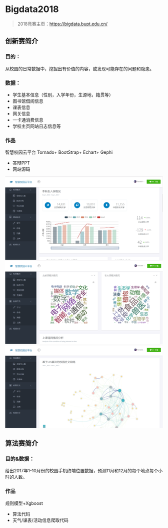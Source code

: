 # Bigdata2018

> 2018竞赛主页：https://bigdata.bupt.edu.cn/

## 创新赛简介

### 目的：
从校园的日常数据中，挖掘出有价值的内容，或发现可能存在的问题和隐患。

### 数据：
* 学生基本信息（性别，入学年份，生源地，籍贯等）
* 图书馆借阅信息
* 课表信息
* 网关信息
* 一卡通消费信息
* 学校主页网站日志信息等

### 作品
智慧校园云平台
Tornado+ BootStrap+ Echart+ Gephi
* 答辩PPT
* 网站源码

![智慧校园云平台](https://github.com/FengYue95/Bigdata2018/blob/master/img/1.PNG)
![智慧校园云平台](https://github.com/FengYue95/Bigdata2018/blob/master/img/2.PNG)
![智慧校园云平台](https://github.com/FengYue95/Bigdata2018/blob/master/img/3.PNG)

## 算法赛简介

### 目的&数据：
给出2017年1-10月份的校园手机终端位置数据，预测11月和12月的每个地点每个小时的人数。

### 作品
规则模型+Xgboost
* 算法代码
* 天气/课表/活动信息爬取代码
